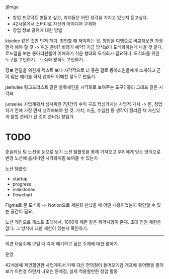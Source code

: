 굴mgo
- 창업 프로덕트 만들고 싶고, 리더들은 어떤 생각을 가지고 있는지 듣고싶다.
- 42서울에서 스터디로 자신의 아이디어 구체화
- 창업 정보 공유에 대한 방법

kiyolee
같은 것만 먼저 하기. 창업할 때 해야하는 것.
창업을 여행으로 비교해보면 가장 먼저 해야 할 것 -> 여권 준비? 비행기 예약?
지금 방식보다 도식화하는게 나을 것 같다.
로드맵을 보는 동아리원들이 이해하기 쉬운 형태의 도식화가 필요하다.
도식화를 위한 도구를 고민하기... 도식화 방식도 고민하기...

정보 전달을 위한게 텍스트 보다 시각적으로 더 좋은 걸로 동아리원들에게 소개하고 굳이 많은 얘기를 하지 않아도 이해할 정도로 만들기.


jaehulee
링크드리스트 같은 블록체인을 시각화로 보여주는 도구?
홀리 그래프 같은 시각화

junselee
사업계획서 
심사위원
7년간의 수익 구조
핵심가치는 사업적 가치 -> 돈, 창업하기 전에 가장 먼저 생각해봐야 할 것.
가치, 지출, 수입원 등 생각이 정리된 채 자신있게 말할 준비가 된 것이 준비된 창업가

# TODO
준슬리님 팀 노션을 눈으로 보기
노션 템플릿을 통해 가져오고 우리에게 맞는 방식으로 변경
노션에 옵시디언 시각화처럼 보여줄 수 있는지

노션 템플릿
- startup
- progress
- milestones
- flowchart

Figma로 큰 도식화 -> Notion으로 세분화
만났을 때 어떤 내용이었는지 확인할 수 있는 공간이 필요.

노션
개인으로 게스트 초대해서. 1000개 제한 같은 제약사항이 존재. 초대 인원 제한은 없다.
그 방식에 대한 제한이 있는지 확인하기.

---

의견
다음주에 모일 때 각자 얘기하고 싶은 주제에 대한 말하기

운영

42서울에 제안할만한 사업계획서
카페 대신 편의점이 들어오게끔
개포에 붕어빵을 팔아보기
이런걸 하면서 나오는 문제점, 실제 적용할만한 창업 활동